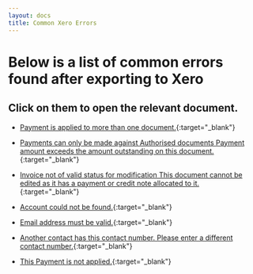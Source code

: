 ```yaml
---
layout: docs
title: Common Xero Errors
---
```


#   Below is a list of common errors found after exporting to Xero 
Click on them to open the relevant document.
-
* [Payment is applied to more than one document.](https://docs.garagehive.co.uk/docs/xero-payment-is-applied-to-more-than-one-document.html "Payment is applied to more than one document."){:target="_blank"}

* [Payments can only be made against Authorised documents Payment amount exceeds the amount outstanding on this document.](https://docs.garagehive.co.uk/docs/xero-payments-can-only-be-made-against-authorised-documents-payment-amount-exceeds-the-amount-outstanding-on-this-document.html "Payments can only be made against Authorised documents Payment amount exceeds the amount outstanding on this document."){:target="_blank"}


* [Invoice not of valid status for modification This document cannot be edited as it has a payment or credit note allocated to it.](https://docs.garagehive.co.uk/docs/xero-invoice-not-of-valid-status-for-modification-this-document-cannot-be-edited-as-it-has-a-payment-or-credit-note-allocated-to-it.html "Invoice not of valid status for modification This document cannot be edited as it has a payment or credit note allocated to it."){:target="_blank"}


* [Account could not be found.](https://docs.garagehive.co.uk/docs/xero-account-could-not-be-found.html "Account could not be found."){:target="_blank"}


* [Email address must be valid.](https://docs.garagehive.co.uk/docs/xero-Email-address-must-be-valid.html "Email address must be valid."){:target="_blank"}


* [Another contact has this contact number. Please enter a different contact number.](https://docs.garagehive.co.uk/docs/xero-another-contact-has-this-contact-number-please-enter-a-different-contact-number.html "Another contact has this contact number. Please enter a different contact number."){:target="_blank"}


* [This Payment is not applied.](https://docs.garagehive.co.uk/docs/xero-this-Payment-is-not-applied.html "This Payment is not applied."){:target="_blank"}
     	 	 